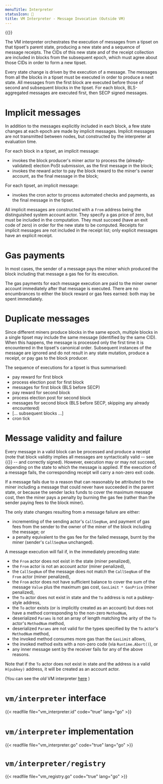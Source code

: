 ```yaml
---
menuTitle: Interpreter
statusIcon: 🔁
title: VM Interpreter - Message Invocation (Outside VM)
---
```


{{<label vm_interpreter>}}

The VM interpreter orchestrates the execution of messages from a tipset on that tipset's parent state,
producing a new state and a sequence of message receipts. The CIDs of this new state and of the receipt
collection are included in blocks from the subsequent epoch, which must agree about those CIDs 
in order to form a new tipset.

Every state change is driven by the execution of a message.
The messages from all the blocks in a tipset must be executed in order to produce a next state.
All messages from the first block are executed before those of second and subsequent blocks in the
tipset. For each block, BLS-aggregated messages are executed first, then SECP signed messages.

# Implicit messages

In addition to the messages explicitly included in each block, a few state changes at each epoch
are made by implicit messages. Implicit messages are not transmitted between nodes, but constructed
by the interpreter at evaluation time.

For each block in a tipset, an implicit message:

- invokes the block producer's miner actor to process the (already-validated) election PoSt submission,
as the first message in the block;
- invokes the reward actor to pay the block reward to the miner's owner account, as the final message in the block;

For each tipset, an implicit message:

- invokes the cron actor to process automated checks and payments, as the final message in the tipset.

All implicit messages are constructed with a `From` address being the distinguished system account actor.
They specify a gas price of zero, but must be included in the computation.
They must succeed (have an exit code of zero) in order for the new state to be computed.
Receipts for implicit messages are not included in the receipt list; only explicit messages have an
explicit receipt. 

# Gas payments

In most cases, the sender of a message pays the miner which produced the block including that message
a gas fee for its execution.

The gas payments for each message execution are paid to the miner owner account immediately after
that message is executed. There are no encumbrances to either the block reward or gas fees earned: 
both may be spent immediately.  

# Duplicate messages

Since different miners produce blocks in the same epoch, multiple blocks in a single tipset may 
include the same message (identified by the same CID). 
When this happens, the message is processed only the first time it is encountered in the tipset's
canonical order. Subsequent instances of the message are ignored and do not result in any 
state mutation, produce a receipt, or pay gas to the block producer. 

The sequence of executions for a tipset is thus summarised:

- pay reward for first block
- process election post for first block
- messages for first block (BLS before SECP)
- pay reward for second block
- process election post for second block
- messages for second block (BLS before SECP, skipping any already encountered)
- [... subsequent blocks ...]
- cron tick 

# Message validity and failure
Every message in a valid block can be processed and produce a receipt (note that block validity
implies all messages are syntactically valid -- see {{<sref message_syntax>}} -- and correctly signed).
However, execution may or may not succeed, depending on the state to which the message is applied. If the execution
of a message fails, the corresponding receipt will carry a non-zero exit code. 

If a message fails due to a reason that can reasonably be attributed to the miner including a
message that could never have succeeded in the parent state, or because the sender lacks funds
to cover the maximum message cost, then the miner pays a penalty by burning the gas fee 
(rather than the sender paying fees to the block miner).

The only state changes resulting from a message failure are either:

- incrementing of the sending actor's `CallSeqNum`, and payment of gas fees from the sender to the owner of the miner of the block including the message; or
- a penalty equivalent to the gas fee for the failed message, burnt by the miner (sender's `CallSeqNum` unchanged).
 
A message execution will fail if, in the immediately preceding state:

- the `From` actor does not exist in the state (miner penalized),
- the `From` actor is not an account actor (miner penalized),
- the `CallSeqNum` of the message does not match the `CallSeqNum` of the `From` actor (miner penalized),
- the `From` actor does not have sufficient balance to cover the sum of the message `Value` plus the
maximum gas cost, `GasLimit * GasPrice` (miner penalized),
- the `To` actor does not exist in state and the `To` address is not a pubkey-style address,
- the `To` actor exists (or is implicitly created as an account) but does not have a method corresponding to the non-zero `MethodNum`,
- deserialized `Params` is not an array of length matching the arity of the `To` actor's `MethodNum` method,
- deserialized `Params` are not valid for the types specified by the `To` actor's `MethodNum` method,
- the invoked method consumes more gas than the `GasLimit` allows,
- the invoked method exits with a non-zero code (via `Runtime.Abort()`), or
- any inner message sent by the receiver fails for any of the above reasons.

Note that if the `To` actor does not exist in state and the address is a valid `H(pubkey)` address, 
it will be created as an account actor.

(You can see the _old_ VM interpreter [here](docs/systems/filecoin_vm/vm_interpreter_old) )

# `vm/interpreter` interface

{{< readfile file="vm_interpreter.id" code="true" lang="go" >}}

# `vm/interpreter` implementation

{{< readfile file="vm_interpreter.go" code="true" lang="go" >}}

# `vm/interpreter/registry`

{{< readfile file="vm_registry.go" code="true" lang="go" >}}
